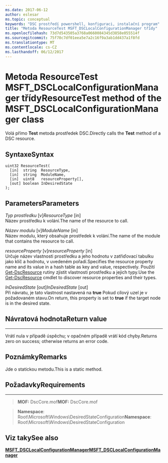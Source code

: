 ```yaml
---
ms.date: 2017-06-12
author: eslesar
ms.topic: conceptual
keywords: "DSC prostředí powershell, konfiguraci, instalační program"
title: "Metoda ResourceTest MSFT_DSCLocalConfigurationManager třídy"
ms.openlocfilehash: 73d7d543505a3768a0660084345d3858e055514f
ms.sourcegitcommit: 75f70c7df01eea5e7a2c16f9a3ab1dd437a1f8fd
ms.translationtype: MT
ms.contentlocale: cs-CZ
ms.lasthandoff: 06/12/2017
---
```

# <a name="resourcetest-method-of-the-msftdsclocalconfigurationmanager-class"></a><span data-ttu-id="2c533-103">Metoda ResourceTest MSFT_DSCLocalConfigurationManager třídy</span><span class="sxs-lookup"><span data-stu-id="2c533-103">ResourceTest method of the MSFT_DSCLocalConfigurationManager class</span></span>

<span data-ttu-id="2c533-104">Volá přímo **Test** metoda prostředek DSC.</span><span class="sxs-lookup"><span data-stu-id="2c533-104">Directly calls the **Test** method of a DSC resource.</span></span>

<a name="syntax"></a><span data-ttu-id="2c533-105">Syntaxe</span><span class="sxs-lookup"><span data-stu-id="2c533-105">Syntax</span></span>
------

```mof
uint32 ResourceTest(
  [in]  string  ResourceType,
  [in]  string  ModuleName,
  [in]  uint8   resourceProperty[],
  [out] boolean InDesiredState
);
```

<a name="parameters"></a><span data-ttu-id="2c533-106">Parameters</span><span class="sxs-lookup"><span data-stu-id="2c533-106">Parameters</span></span>
----------

<span data-ttu-id="2c533-107">*Typ prostředku* \[v\]</span><span class="sxs-lookup"><span data-stu-id="2c533-107">*ResourceType* \[in\]</span></span>  
<span data-ttu-id="2c533-108">Název prostředku k volání.</span><span class="sxs-lookup"><span data-stu-id="2c533-108">The name of the resource to call.</span></span>

<span data-ttu-id="2c533-109">*Název modulu* \[v\]</span><span class="sxs-lookup"><span data-stu-id="2c533-109">*ModuleName* \[in\]</span></span>  
<span data-ttu-id="2c533-110">Název modulu, který obsahuje prostředek k volání.</span><span class="sxs-lookup"><span data-stu-id="2c533-110">The name of the module that contains the resource to call.</span></span>

<span data-ttu-id="2c533-111">*resourceProperty* \[v\]</span><span class="sxs-lookup"><span data-stu-id="2c533-111">*resourceProperty* \[in\]</span></span>  
<span data-ttu-id="2c533-112">Určuje název vlastnosti prostředku a jeho hodnotu v zatřiďovací tabulku jako klíč a hodnotu, v uvedeném pořadí.</span><span class="sxs-lookup"><span data-stu-id="2c533-112">Specifies the resource property name and its value in a hash table as key and value, respectively.</span></span> <span data-ttu-id="2c533-113">Použití [Get-DscResource](https://technet.microsoft.com/en-us/library/dn521625.aspx) rutiny zjistit vlastnosti prostředku a jejich typy.</span><span class="sxs-lookup"><span data-stu-id="2c533-113">Use the [Get-DscResource](https://technet.microsoft.com/en-us/library/dn521625.aspx) cmdlet to discover resource properties and their types.</span></span>

<span data-ttu-id="2c533-114">*InDesiredState* \[out\]</span><span class="sxs-lookup"><span data-stu-id="2c533-114">*InDesiredState* \[out\]</span></span>  
<span data-ttu-id="2c533-115">Při návratu, je tato vlastnost nastavená na **true** Pokud cílový uzel je v požadovaném stavu.</span><span class="sxs-lookup"><span data-stu-id="2c533-115">On return, this property is set to **true** if the target node is in the desired state.</span></span>

## <a name="return-value"></a><span data-ttu-id="2c533-116">Návratová hodnota</span><span class="sxs-lookup"><span data-stu-id="2c533-116">Return value</span></span>
------------

<span data-ttu-id="2c533-117">Vrátí nula v případě úspěchu; v opačném případě vrátí kód chyby.</span><span class="sxs-lookup"><span data-stu-id="2c533-117">Returns zero on success; otherwise returns an error code.</span></span>

## <a name="remarks"></a><span data-ttu-id="2c533-118">Poznámky</span><span class="sxs-lookup"><span data-stu-id="2c533-118">Remarks</span></span>

<span data-ttu-id="2c533-119">Jde o statickou metodu.</span><span class="sxs-lookup"><span data-stu-id="2c533-119">This is a static method.</span></span>

## <a name="requirements"></a><span data-ttu-id="2c533-120">Požadavky</span><span class="sxs-lookup"><span data-stu-id="2c533-120">Requirements</span></span>
------------
><span data-ttu-id="2c533-121">**MOF:** DscCore.mof</span><span class="sxs-lookup"><span data-stu-id="2c533-121">**MOF:** DscCore.mof</span></span>

><span data-ttu-id="2c533-122">**Namespace**: Root\Microsoft\Windows\DesiredStateConfiguration</span><span class="sxs-lookup"><span data-stu-id="2c533-122">**Namespace**: Root\Microsoft\Windows\DesiredStateConfiguration</span></span>


## <a name="see-also"></a><span data-ttu-id="2c533-123">Viz taky</span><span class="sxs-lookup"><span data-stu-id="2c533-123">See also</span></span>


[<span data-ttu-id="2c533-124">**MSFT_DSCLocalConfigurationManager**</span><span class="sxs-lookup"><span data-stu-id="2c533-124">**MSFT_DSCLocalConfigurationManager**</span></span>](msft-dsclocalconfigurationmanager.md)


 

 



